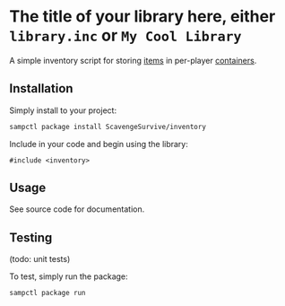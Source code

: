 # The title of your library here, either `library.inc` or `My Cool Library`

A simple inventory script for storing [items](/ScavengeSurvive/item) in per-player [containers](/ScavengeSurvive/container).

## Installation

Simply install to your project:

```bash
sampctl package install ScavengeSurvive/inventory
```

Include in your code and begin using the library:

```pawn
#include <inventory>
```

## Usage

See source code for documentation.

## Testing

(todo: unit tests)

To test, simply run the package:

```bash
sampctl package run
```

